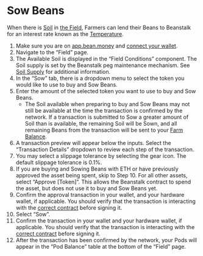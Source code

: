 # Sow Beans

When there is [Soil](../../farm/field.md#soil) in [the Field](../../farm/field.md), Farmers can lend their Beans to Beanstalk for an interest rate known as the [Temperature](../../peg-maintenance/temperature.md).

1. Make sure you are on [app.bean.money](https://app.bean.money/) and [connect your wallet](../getting-started/connect-wallet.md).
2. Navigate to the “Field” page.
3. The Available Soil is displayed in the “Field Conditions” component. The Soil supply is set by the Beanstalk peg maintenance mechanism. See [Soil Supply](../../peg-maintenance/overview.md#soil-supply) for additional information.
4. In the “Sow” tab, there is a dropdown menu to select the token you would like to use to buy and Sow Beans.
5. Enter the amount of the selected token you want to use to buy and Sow Beans.
   * The Soil available when preparing to buy and Sow Beans may not still be available at the time the transaction is confirmed by the network. If a transaction is submitted to Sow a greater amount of Soil than is available, the remaining Soil will be Sown, and all remaining Beans from the transaction will be sent to your [Farm Balance](../../additional-resources/asset-states.md).
6. A transaction preview will appear below the inputs. Select the “Transaction Details” dropdown to review each step of the transaction.
7. You may select a slippage tolerance by selecting the gear icon. The default slippage tolerance is 0.1%.
8. If you are buying and Sowing Beans with ETH or have previously approved the asset being spent, skip to Step 10. For all other assets, select “Approve \[Token]”. This allows the Beanstalk contract to spend the asset, but does not use it to buy and Sow Beans yet.
9. Confirm the approval transaction in your wallet, and your hardware wallet, if applicable. You should verify that the transaction is interacting with the [correct contract](../../additional-resources/contracts.md) before signing it.
10. Select “Sow”.
11. Confirm the transaction in your wallet and your hardware wallet, if applicable. You should verify that the transaction is interacting with the [correct contract](../../additional-resources/contracts.md) before signing it.
12. After the transaction has been confirmed by the network, your Pods will appear in the “Pod Balance” table at the bottom of the “Field” page.
